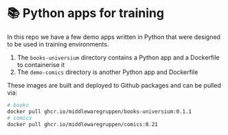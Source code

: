 # 📚 Python apps for training

In this repo we have a few demo apps written in Python that were designed to be
used in training environments.

1. The `books-universium` directory contains a Python app and a Dockerfile to containerise
   it
2. The `demo-comics` directory is another Python app and Dockerfile

These images are built and deployed to Github packages and can be pulled via:

```bash
# books
docker pull ghcr.io/middlewaregruppen/books-universium:0.1.1
# comics
docker pull ghcr.io/middlewaregruppen/comics:0.21
```
